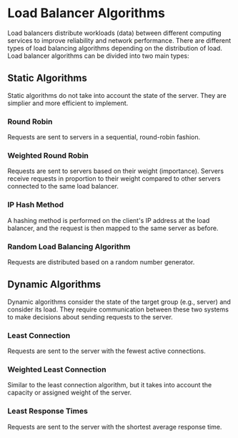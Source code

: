 # Load Balancer Algorithms

Load balancers distribute workloads (data) between different computing services to improve reliability and network performance.
There are different types of load balancing algorithms depending on the distribution of load.
Load balancer algorithms can be divided into two main types:

## Static Algorithms

Static algorithms do not take into account the state of the server. They are simplier and more efficient to implement. 

### Round Robin

Requests are sent to servers in a sequential, round-robin fashion.

### Weighted Round Robin

Requests are sent to servers based on their weight (importance). Servers receive requests in proportion to their weight compared to other servers connected to the same load balancer.

### IP Hash Method

A hashing method is performed on the client's IP address at the load balancer, and the request is then mapped to the same server as before.

### Random Load Balancing Algorithm

Requests are distributed based on a random number generator.

## Dynamic Algorithms

Dynamic algorithms consider the state of the target group (e.g., server) and consider its load. They require communication between these two systems to make decisions about sending requests to the server.

### Least Connection

Requests are sent to the server with the fewest active connections.

### Weighted Least Connection

Similar to the least connection algorithm, but it takes into account the capacity or assigned weight of the server.

### Least Response Times

Requests are sent to the server with the shortest average response time.
